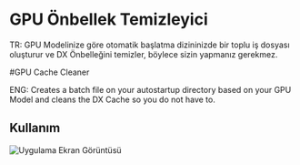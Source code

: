 
# GPU Önbellek Temizleyici

TR: GPU Modelinize göre otomatik başlatma dizininizde bir toplu iş dosyası oluşturur ve DX Önbelleğini temizler, böylece sizin yapmanız gerekmez.

#GPU Cache Cleaner

ENG: Creates a batch file on your autostartup directory based on your GPU Model and cleans the DX Cache so you do not have to.

## Kullanım

![Uygulama Ekran Görüntüsü](https://i.imgur.com/KWGEU1n.png)

